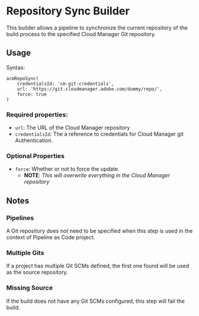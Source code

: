 # Repository Sync Builder

This builder allows a pipeline to synchronize the current repository of the build process to the specified Cloud Manager Git repository.

## Usage

Syntax:

```
acmRepoSync(
    credentialsId: 'cm-git-credentials',
    url: 'https://git.cloudmanager.adobe.com/dummy/repo/',
    force: true
)
```

### Required properties:

* `url`: The URL of the Cloud Manager repository
* `credentialsId`: The a reference to credentials for Cloud Manager git Authentication.

### Optional Properties

* `force`: Whether or not to force the update. 
  * **NOTE**: *This will overwrite everything in the Cloud Manager repository*

## Notes

### Pipelines

A Git repository does not need to be specified when this step is used in the context of Pipeline as Code project. 

### Multiple Gits

If a project has multiple Git SCMs defined, the first one found will be used as the source repository.

### Missing Source

If the build does not have any Git SCMs configured, this step will fail the build.

